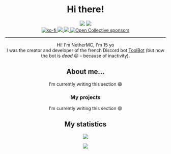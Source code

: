 <h1 align="center">Hi there!</h1>

<!-- Social buttons -->
<div align="center">
  <a href="https://twitter.com/NetherMC_"><img src="https://img.shields.io/badge/Twitter-%40NetherMC__-%2326a1f2?style=for-the-badge&logo=twitter" /></a>
  <a href="https://www.twitch.tv/NetherMCtv"><img src="https://img.shields.io/badge/Twitch-%40NetherMCtv-%239146ff?style=for-the-badge&logo=twitch" /></a>
</div>
<!-- Sponsor buttons -->
<div align="center">
  <a href="https://ko-fi.com/S6S55EGKS">
    <img alt="ko-fi" src="https://ko-fi.com/img/githubbutton_sm.svg" />
  </a>
  <a href="https://www.patreon.com/bePatron?u=54154597">
    <img src="https://img.shields.io/badge/Patreon-Become%20a%20Patron!-%23FF424D?style=for-the-badge&logo=patreon" />
  </a>
  <a href="https://tipeee.com/nethermc">
    <img src="https://img.shields.io/badge/Tipeee-Support%20me-%23d64758?style=for-the-badge" />
  </a>
  <a href="https://opencollective.com/nethermc">
    <img alt="Open Collective sponsors" src="https://img.shields.io/opencollective/sponsors/NetherMC?logo=opencollective&style=for-the-badge" />
  </a>
</div>

<hr />

<!-- Little presentation of me :) -->
<p align="center">
  Hi! I'm NetherMC, I'm 15 yo<br />
  I was the creator and developer of the french Discord bot <a href="https://github.com/ToolBotDiscord">ToolBot</a> (but now the bot is <em>dead</em> ☹ &ndash; because of inactivity).
</p>

<!-- Now, a big? presentation of me :D -->
<h2 align="center">About me&hellip;</h2>

<div align="center">
  <p></p>
  <p>I'm currently writing this section 😄</p>
</div>

<!-- All my projects -->
<h3 align="center">My projects</h3>

<div align="center">
  <p>I'm currently writing this section 😄</p>
</div>

<!-- And my GitHub statistics -->
<h2 align="center">My statistics</h2>
<div align="center">
  <p><img src="https://github-readme-stats.vercel.app/api?username=NetherMCtv&theme=tokyonight&show_icons=true" /></p>
  <p><img src="https://github-readme-stats.vercel.app/api/top-langs/?username=NetherMCtv&layout=compact&theme=tokyonight" /></p>
</div>
